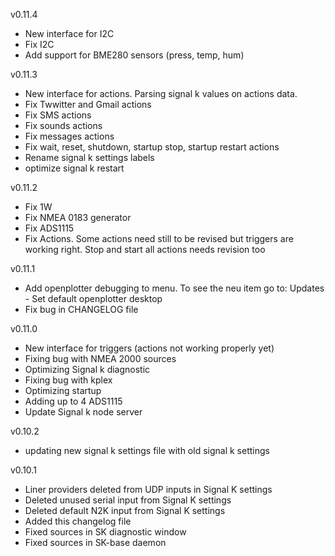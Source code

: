 v0.11.4
* New interface for I2C
* Fix I2C
* Add support for BME280 sensors (press, temp, hum)

v0.11.3
* New interface for actions. Parsing signal k values on actions data.
* Fix Twwitter and Gmail actions
* Fix SMS actions
* Fix sounds actions
* Fix messages actions
* Fix wait, reset, shutdown, startup stop, startup restart actions
* Rename signal k settings labels
* optimize signal k restart

v0.11.2
* Fix 1W
* Fix NMEA 0183 generator
* Fix ADS1115
* Fix Actions. Some actions need still to be revised but triggers are working right. Stop and start all actions needs revision too

v0.11.1
* Add openplotter debugging to menu. To see the neu item go to: Updates - Set default openplotter desktop
* Fix bug in CHANGELOG file

v0.11.0
* New interface for triggers (actions not working properly yet)
* Fixing bug with NMEA 2000 sources
* Optimizing Signal k diagnostic
* Fixing bug with kplex
* Optimizing startup
* Adding up to 4 ADS1115
* Update Signal k node server

v0.10.2
* updating new signal k settings file with old signal k settings

v0.10.1
* Liner providers deleted from UDP inputs in Signal K settings
* Deleted unused serial input from Signal K settings
* Deleted default N2K input from Signal K settings
* Added this changelog file
* Fixed sources in SK diagnostic window
* Fixed sources in SK-base daemon

